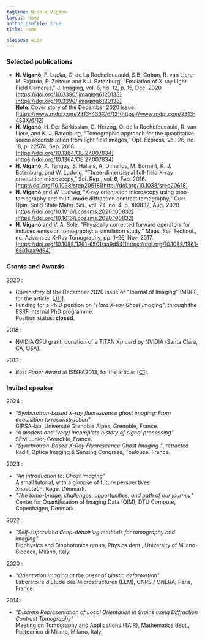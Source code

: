 ```yaml
---
tagline: Nicola Viganò
layout: home
author_profile: true
title: Home

classes: wide
---
```


<h3 class="archive__subtitle">Selected publications</h3>

* **N. Viganò**, F. Lucka, O. de La Rochefoucauld, S.B. Coban, R. van Liere, M. Fajardo, P. Zeitoun and K.J. Batenburg, “Emulation of X-ray Light-Field Cameras,” J. Imaging, vol. 6, no. 12, p. 15, Dec. 2020.  
[https://doi.org/10.3390/jimaging6120138](https://doi.org/10.3390/jimaging6120138)  
**Note**: Cover story of the December 2020 issue: [https://www.mdpi.com/2313-433X/6/12](https://www.mdpi.com/2313-433X/6/12)
* **N. Viganò**, H. Der Sarkissian, C. Herzog, O. de la Rochefoucauld, R. van Liere, and K. J. Batenburg, “Tomographic approach for the quantitative scene reconstruction from light field images,” Opt. Express, vol. 26, no. 18, p. 22574, Sep. 2018.  
[https://doi.org/10.1364/OE.27.007834](https://doi.org/10.1364/OE.27.007834)
* **N. Viganò**, A. Tanguy, S. Hallais, A. Dimanov, M. Bornert, K. J. Batenburg, and W. Ludwig, “Three-dimensional full-field X-ray orientation microscopy,” Sci. Rep., vol. 6, Feb. 2016.  
[http://doi.org/10.1038/srep20618](http://doi.org/10.1038/srep20618)
* **N. Viganò** and W. Ludwig, “X-ray orientation microscopy using topo-tomography and multi-mode diffraction contrast tomography,” Curr. Opin. Solid State Mater. Sci., vol. 24, no. 4, p. 100832, Aug. 2020.  
[https://doi.org/10.1016/j.cossms.2020.100832](https://doi.org/10.1016/j.cossms.2020.100832)
* **N. Viganò** and V. A. Solé, “Physically corrected forward operators for induced emission tomography: a simulation study,” Meas. Sci. Technol., no. Advanced X-Ray Tomography, pp. 1–26, Nov. 2017.  
[https://doi.org/10.1088/1361-6501/aa9d54](https://doi.org/10.1088/1361-6501/aa9d54)

<h3 class="archive__subtitle">Grants and Awards</h3>

<style>
ul {font-style: normal}
</style>

2020
: <ul>
    <li><i>Cover story</i> of the December 2020 issue of "Journal of Imaging" (MDPI), for the article: <a href="/publications/#J11">[J11]</a>.</li>
    <li>
      Funding for a Ph.D position on "<i>Hard X-ray Ghost Imaging</i>", through the ESRF internal PhD programme.
      <br/>Position status: <b>closed</b>.
    </li>
  </ul>

2018
: <ul>
    <li>NVIDIA GPU grant: donation of a TITAN Xp card by NVIDIA (Santa Clara, CA, USA).</li>
  </ul>

2013
: <ul>
    <li><i>Best Paper Award</i> at ISISPA2013, for the article: <a href="/publications/#C1">[C1]</a>.</li>
  </ul>

<h3 class="archive__subtitle">Invited speaker</h3>

2024
: <ul>
    <li>
      <i>"Synhcrotron-based X-ray fluorescence ghost imaging: From acquisition to reconstruction"</i><br>
      GIPSA-lab, Université Grenoble Alpes, Grenoble, France.
    </li>
    <li>
      <i>"A modern and (very) incomplete history of signal processing"</i><br>
      SF&Mu; Junior, Grenoble, France.
    </li>
    <li>
      <i>"Synchrotron-Based X-Ray Fluorescence Ghost Imaging "</i>, retracted<br>
      RadIt, Optica Imaging &amp; Sensing Congress, Toulouse, France.
    </li>
  </ul>

2023
: <ul>
    <li>
      <i>"An introduction to: Ghost Imaging"</i><br>
      A small tutorial, with a glimpse of future perspectives<br>
      Xnovotech, Køge, Denmark.
    </li>
    <li>
      <i>"The tomo-bridge: challenges, opportunities, and path of our journey"</i><br>
      Center for Quantification of Imaging Data (QIM), DTU Compute, Copenhagen, Denmark.
    </li>
  </ul>

2022
: <ul>
    <li><i>"Self-supervised deep-denoising methods for tomography and imaging"</i><br>
    Biophysics and Biophotonics group, Physics dept., University of Milano-Bicocca, Milano, Italy.</li>
  </ul>

2020
: <ul>
    <li><i>"Orientation imaging at the onset of plastic deformation"</i><br>
    Laboratoire d’Etude des Microstructures (LEM), CNRS / ONERA, Paris, France.</li>
  </ul>

2014
: <ul>
    <li><i>"Discrete Representation of Local Orientation in Grains using Diffraction Contrast Tomography"</i><br>
    Meeting on Tomography and Applications (TAIR), Mathematics dept., Politecnico di Milano, Milano, Italy.</li>
  </ul>
